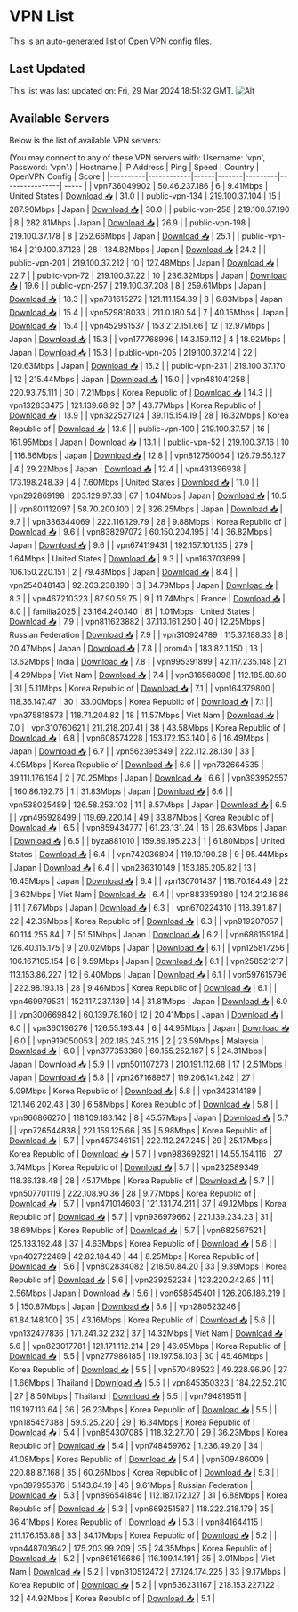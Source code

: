 # VPN List

This is an auto-generated list of Open VPN config files.

## Last Updated

This list was last updated on: Fri, 29 Mar 2024 18:51:32 GMT.
![Alt](https://repobeats.axiom.co/api/embed/186b98318ef1479477931607c1ad7d823f12451f.svg "Repobeats analytics image")

## Available Servers

Below is the list of available VPN servers:

(You may connect to any of these VPN servers with: Username: 'vpn', Password: 'vpn'.)
| Hostname | IP Address | Ping | Speed | Country | OpenVPN Config | Score |
|----------|------------|------|-------|---------|----------------| ----- |
| vpn736049902 | 50.46.237.186 | 6 | 9.41Mbps | United States | [Download 📥](./configs/server_0_US.ovpn) | 31.0 |
| public-vpn-134 | 219.100.37.104 | 15 | 287.90Mbps | Japan | [Download 📥](./configs/server_1_JP.ovpn) | 30.0 |
| public-vpn-258 | 219.100.37.190 | 8 | 282.81Mbps | Japan | [Download 📥](./configs/server_2_JP.ovpn) | 26.9 |
| public-vpn-198 | 219.100.37.178 | 8 | 252.66Mbps | Japan | [Download 📥](./configs/server_3_JP.ovpn) | 25.1 |
| public-vpn-164 | 219.100.37.128 | 28 | 134.82Mbps | Japan | [Download 📥](./configs/server_4_JP.ovpn) | 24.2 |
| public-vpn-201 | 219.100.37.212 | 10 | 127.48Mbps | Japan | [Download 📥](./configs/server_5_JP.ovpn) | 22.7 |
| public-vpn-72 | 219.100.37.22 | 10 | 236.32Mbps | Japan | [Download 📥](./configs/server_6_JP.ovpn) | 19.6 |
| public-vpn-257 | 219.100.37.208 | 8 | 259.61Mbps | Japan | [Download 📥](./configs/server_7_JP.ovpn) | 18.3 |
| vpn781615272 | 121.111.154.39 | 8 | 6.83Mbps | Japan | [Download 📥](./configs/server_8_JP.ovpn) | 15.4 |
| vpn529818033 | 211.0.180.54 | 7 | 40.15Mbps | Japan | [Download 📥](./configs/server_9_JP.ovpn) | 15.4 |
| vpn452951537 | 153.212.151.66 | 12 | 12.97Mbps | Japan | [Download 📥](./configs/server_10_JP.ovpn) | 15.3 |
| vpn177768996 | 14.3.159.112 | 4 | 18.92Mbps | Japan | [Download 📥](./configs/server_11_JP.ovpn) | 15.3 |
| public-vpn-205 | 219.100.37.214 | 22 | 120.63Mbps | Japan | [Download 📥](./configs/server_12_JP.ovpn) | 15.2 |
| public-vpn-231 | 219.100.37.170 | 12 | 215.44Mbps | Japan | [Download 📥](./configs/server_13_JP.ovpn) | 15.0 |
| vpn481041258 | 220.93.75.111 | 30 | 7.21Mbps | Korea Republic of | [Download 📥](./configs/server_14_KR.ovpn) | 14.3 |
| vpn132833475 | 121.139.68.92 | 37 | 43.77Mbps | Korea Republic of | [Download 📥](./configs/server_15_KR.ovpn) | 13.9 |
| vpn322527124 | 39.115.154.19 | 28 | 16.32Mbps | Korea Republic of | [Download 📥](./configs/server_16_KR.ovpn) | 13.6 |
| public-vpn-100 | 219.100.37.57 | 16 | 161.95Mbps | Japan | [Download 📥](./configs/server_17_JP.ovpn) | 13.1 |
| public-vpn-52 | 219.100.37.16 | 10 | 116.86Mbps | Japan | [Download 📥](./configs/server_18_JP.ovpn) | 12.8 |
| vpn812750064 | 126.79.55.127 | 4 | 29.22Mbps | Japan | [Download 📥](./configs/server_19_JP.ovpn) | 12.4 |
| vpn431396938 | 173.198.248.39 | 4 | 7.60Mbps | United States | [Download 📥](./configs/server_20_US.ovpn) | 11.0 |
| vpn292869198 | 203.129.97.33 | 67 | 1.04Mbps | Japan | [Download 📥](./configs/server_21_JP.ovpn) | 10.5 |
| vpn801112097 | 58.70.200.100 | 2 | 326.25Mbps | Japan | [Download 📥](./configs/server_22_JP.ovpn) | 9.7 |
| vpn336344069 | 222.116.129.79 | 28 | 9.88Mbps | Korea Republic of | [Download 📥](./configs/server_23_KR.ovpn) | 9.6 |
| vpn838297072 | 60.150.204.195 | 14 | 36.82Mbps | Japan | [Download 📥](./configs/server_24_JP.ovpn) | 9.6 |
| vpn674119431 | 192.157.101.135 | 279 | 1.64Mbps | United States | [Download 📥](./configs/server_25_US.ovpn) | 9.3 |
| vpn163703699 | 106.150.220.151 | 2 | 79.43Mbps | Japan | [Download 📥](./configs/server_26_JP.ovpn) | 8.4 |
| vpn254048143 | 92.203.238.190 | 3 | 34.79Mbps | Japan | [Download 📥](./configs/server_27_JP.ovpn) | 8.3 |
| vpn467210323 | 87.90.59.75 | 9 | 11.74Mbps | France | [Download 📥](./configs/server_28_FR.ovpn) | 8.0 |
| familia2025 | 23.164.240.140 | 81 | 1.01Mbps | United States | [Download 📥](./configs/server_29_US.ovpn) | 7.9 |
| vpn811623882 | 37.113.161.250 | 40 | 12.25Mbps | Russian Federation | [Download 📥](./configs/server_30_RU.ovpn) | 7.9 |
| vpn310924789 | 115.37.188.33 | 8 | 20.47Mbps | Japan | [Download 📥](./configs/server_31_JP.ovpn) | 7.8 |
| prom4n | 183.82.1.150 | 13 | 13.62Mbps | India | [Download 📥](./configs/server_32_IN.ovpn) | 7.8 |
| vpn995391899 | 42.117.235.148 | 21 | 4.29Mbps | Viet Nam | [Download 📥](./configs/server_33_VN.ovpn) | 7.4 |
| vpn316568098 | 112.185.80.60 | 31 | 5.11Mbps | Korea Republic of | [Download 📥](./configs/server_34_KR.ovpn) | 7.1 |
| vpn164379800 | 118.36.147.47 | 30 | 33.00Mbps | Korea Republic of | [Download 📥](./configs/server_35_KR.ovpn) | 7.1 |
| vpn375818573 | 118.71.204.82 | 18 | 11.57Mbps | Viet Nam | [Download 📥](./configs/server_36_VN.ovpn) | 7.0 |
| vpn310760621 | 211.218.207.41 | 38 | 43.58Mbps | Korea Republic of | [Download 📥](./configs/server_37_KR.ovpn) | 6.8 |
| vpn608574228 | 153.172.153.140 | 6 | 16.49Mbps | Japan | [Download 📥](./configs/server_38_JP.ovpn) | 6.7 |
| vpn562395349 | 222.112.28.130 | 33 | 4.95Mbps | Korea Republic of | [Download 📥](./configs/server_39_KR.ovpn) | 6.6 |
| vpn732664535 | 39.111.176.194 | 2 | 70.25Mbps | Japan | [Download 📥](./configs/server_40_JP.ovpn) | 6.6 |
| vpn393952557 | 160.86.192.75 | 1 | 31.83Mbps | Japan | [Download 📥](./configs/server_41_JP.ovpn) | 6.6 |
| vpn538025489 | 126.58.253.102 | 11 | 8.57Mbps | Japan | [Download 📥](./configs/server_42_JP.ovpn) | 6.5 |
| vpn495928499 | 119.69.220.14 | 49 | 33.87Mbps | Korea Republic of | [Download 📥](./configs/server_43_KR.ovpn) | 6.5 |
| vpn859434777 | 61.23.131.24 | 16 | 26.63Mbps | Japan | [Download 📥](./configs/server_44_JP.ovpn) | 6.5 |
| byza881010 | 159.89.195.223 | 1 | 61.80Mbps | United States | [Download 📥](./configs/server_45_US.ovpn) | 6.4 |
| vpn742036804 | 119.10.190.28 | 9 | 95.44Mbps | Japan | [Download 📥](./configs/server_46_JP.ovpn) | 6.4 |
| vpn236310149 | 153.185.205.82 | 13 | 16.45Mbps | Japan | [Download 📥](./configs/server_47_JP.ovpn) | 6.4 |
| vpn130701437 | 118.70.184.49 | 22 | 3.62Mbps | Viet Nam | [Download 📥](./configs/server_48_VN.ovpn) | 6.4 |
| vpn883359380 | 124.212.16.86 | 11 | 7.67Mbps | Japan | [Download 📥](./configs/server_49_JP.ovpn) | 6.3 |
| vpn670224310 | 118.39.1.87 | 22 | 42.35Mbps | Korea Republic of | [Download 📥](./configs/server_50_KR.ovpn) | 6.3 |
| vpn919207057 | 60.114.255.84 | 7 | 51.51Mbps | Japan | [Download 📥](./configs/server_51_JP.ovpn) | 6.2 |
| vpn686159184 | 126.40.115.175 | 9 | 20.02Mbps | Japan | [Download 📥](./configs/server_52_JP.ovpn) | 6.1 |
| vpn125817256 | 106.167.105.154 | 6 | 9.59Mbps | Japan | [Download 📥](./configs/server_53_JP.ovpn) | 6.1 |
| vpn258521217 | 113.153.86.227 | 12 | 6.40Mbps | Japan | [Download 📥](./configs/server_54_JP.ovpn) | 6.1 |
| vpn597615796 | 222.98.193.18 | 28 | 9.46Mbps | Korea Republic of | [Download 📥](./configs/server_55_KR.ovpn) | 6.1 |
| vpn469979531 | 152.117.237.139 | 14 | 31.81Mbps | Japan | [Download 📥](./configs/server_56_JP.ovpn) | 6.0 |
| vpn300669842 | 60.139.78.160 | 12 | 20.41Mbps | Japan | [Download 📥](./configs/server_57_JP.ovpn) | 6.0 |
| vpn360196276 | 126.55.193.44 | 6 | 44.95Mbps | Japan | [Download 📥](./configs/server_58_JP.ovpn) | 6.0 |
| vpn919050053 | 202.185.245.215 | 2 | 23.59Mbps | Malaysia | [Download 📥](./configs/server_59_MY.ovpn) | 6.0 |
| vpn377353360 | 60.155.252.167 | 5 | 24.31Mbps | Japan | [Download 📥](./configs/server_60_JP.ovpn) | 5.9 |
| vpn501107273 | 210.191.112.68 | 17 | 2.51Mbps | Japan | [Download 📥](./configs/server_61_JP.ovpn) | 5.8 |
| vpn267168957 | 119.206.141.242 | 27 | 5.09Mbps | Korea Republic of | [Download 📥](./configs/server_62_KR.ovpn) | 5.8 |
| vpn342314189 | 121.146.202.43 | 30 | 6.58Mbps | Korea Republic of | [Download 📥](./configs/server_63_KR.ovpn) | 5.8 |
| vpn966866270 | 118.109.183.142 | 8 | 45.57Mbps | Japan | [Download 📥](./configs/server_64_JP.ovpn) | 5.7 |
| vpn726544838 | 221.159.125.66 | 35 | 5.98Mbps | Korea Republic of | [Download 📥](./configs/server_65_KR.ovpn) | 5.7 |
| vpn457346151 | 222.112.247.245 | 29 | 25.17Mbps | Korea Republic of | [Download 📥](./configs/server_66_KR.ovpn) | 5.7 |
| vpn983692921 | 14.55.154.116 | 27 | 3.74Mbps | Korea Republic of | [Download 📥](./configs/server_67_KR.ovpn) | 5.7 |
| vpn232589349 | 118.36.138.48 | 28 | 45.17Mbps | Korea Republic of | [Download 📥](./configs/server_68_KR.ovpn) | 5.7 |
| vpn507701119 | 222.108.90.36 | 28 | 9.77Mbps | Korea Republic of | [Download 📥](./configs/server_69_KR.ovpn) | 5.7 |
| vpn471014603 | 121.131.74.211 | 37 | 49.12Mbps | Korea Republic of | [Download 📥](./configs/server_70_KR.ovpn) | 5.7 |
| vpn936979662 | 221.139.234.23 | 31 | 38.69Mbps | Korea Republic of | [Download 📥](./configs/server_71_KR.ovpn) | 5.7 |
| vpn682567521 | 125.133.192.48 | 37 | 4.63Mbps | Korea Republic of | [Download 📥](./configs/server_72_KR.ovpn) | 5.6 |
| vpn402722489 | 42.82.184.40 | 44 | 8.25Mbps | Korea Republic of | [Download 📥](./configs/server_73_KR.ovpn) | 5.6 |
| vpn802834082 | 218.50.84.20 | 33 | 9.39Mbps | Korea Republic of | [Download 📥](./configs/server_74_KR.ovpn) | 5.6 |
| vpn239252234 | 123.220.242.65 | 11 | 2.56Mbps | Japan | [Download 📥](./configs/server_75_JP.ovpn) | 5.6 |
| vpn658545401 | 126.206.186.219 | 5 | 150.87Mbps | Japan | [Download 📥](./configs/server_76_JP.ovpn) | 5.6 |
| vpn280523246 | 61.84.148.100 | 35 | 43.16Mbps | Korea Republic of | [Download 📥](./configs/server_77_KR.ovpn) | 5.6 |
| vpn132477836 | 171.241.32.232 | 37 | 14.32Mbps | Viet Nam | [Download 📥](./configs/server_78_VN.ovpn) | 5.6 |
| vpn823017781 | 121.171.112.214 | 29 | 46.05Mbps | Korea Republic of | [Download 📥](./configs/server_79_KR.ovpn) | 5.5 |
| vpn277986185 | 119.197.58.103 | 30 | 45.46Mbps | Korea Republic of | [Download 📥](./configs/server_80_KR.ovpn) | 5.5 |
| vpn570489523 | 49.228.96.90 | 27 | 1.66Mbps | Thailand | [Download 📥](./configs/server_81_TH.ovpn) | 5.5 |
| vpn845350323 | 184.22.52.210 | 27 | 8.50Mbps | Thailand | [Download 📥](./configs/server_82_TH.ovpn) | 5.5 |
| vpn794819511 | 119.197.113.64 | 36 | 26.23Mbps | Korea Republic of | [Download 📥](./configs/server_83_KR.ovpn) | 5.5 |
| vpn185457388 | 59.5.25.220 | 29 | 16.34Mbps | Korea Republic of | [Download 📥](./configs/server_84_KR.ovpn) | 5.4 |
| vpn854307085 | 118.32.27.70 | 29 | 36.23Mbps | Korea Republic of | [Download 📥](./configs/server_85_KR.ovpn) | 5.4 |
| vpn748459762 | 1.236.49.20 | 34 | 41.08Mbps | Korea Republic of | [Download 📥](./configs/server_86_KR.ovpn) | 5.4 |
| vpn509486009 | 220.88.87.168 | 35 | 60.26Mbps | Korea Republic of | [Download 📥](./configs/server_87_KR.ovpn) | 5.3 |
| vpn397955876 | 5.143.64.19 | 46 | 9.61Mbps | Russian Federation | [Download 📥](./configs/server_88_RU.ovpn) | 5.3 |
| vpn896541846 | 112.187.172.127 | 31 | 6.88Mbps | Korea Republic of | [Download 📥](./configs/server_89_KR.ovpn) | 5.3 |
| vpn669251587 | 118.222.218.179 | 35 | 36.41Mbps | Korea Republic of | [Download 📥](./configs/server_90_KR.ovpn) | 5.3 |
| vpn841644115 | 211.176.153.88 | 33 | 34.17Mbps | Korea Republic of | [Download 📥](./configs/server_91_KR.ovpn) | 5.2 |
| vpn448703642 | 175.203.99.209 | 35 | 24.35Mbps | Korea Republic of | [Download 📥](./configs/server_92_KR.ovpn) | 5.2 |
| vpn861616686 | 116.109.14.191 | 35 | 3.01Mbps | Viet Nam | [Download 📥](./configs/server_93_VN.ovpn) | 5.2 |
| vpn310512472 | 27.124.174.225 | 33 | 9.17Mbps | Korea Republic of | [Download 📥](./configs/server_94_KR.ovpn) | 5.2 |
| vpn536231167 | 218.153.227.122 | 32 | 44.92Mbps | Korea Republic of | [Download 📥](./configs/server_95_KR.ovpn) | 5.1 |
